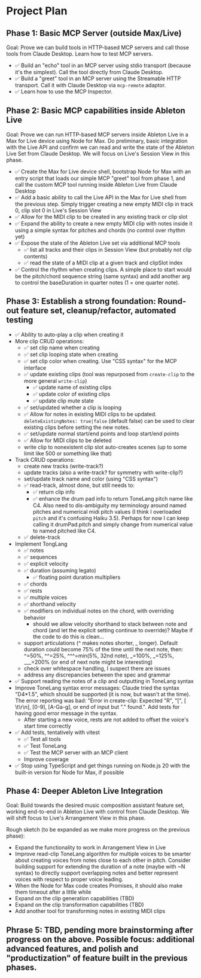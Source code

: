 # Project Plan

## Phase 1: Basic MCP Server (outside Max/Live)

Goal: Prove we can build tools in HTTP-based MCP servers and call those tools from Claude Desktop. Learn how to test MCP
servers.

- ✅ Build an "echo" tool in an MCP server using stdio transport (because it's the simplest). Call the tool directly
  from Claude Desktop.
- ✅ Build a "greet" tool in an MCP server using the Streamable HTTP transport. Call it with Claude Desktop via
  `mcp-remote` adaptor.
- ✅ Learn how to use the MCP Inspector.

## Phase 2: Basic MCP capabilities inside Ableton Live

Goal: Prove we can run HTTP-based MCP servers inside Ableton Live in a Max for Live device using Node for Max. Do
preliminary, basic integration with the Live API and confirm we can read and write the state of the Ableton Live Set
from Claude Desktop. We will focus on Live's Session View in this phase.

- ✅ Create the Max for Live device shell, bootstrap Node for Max with an entry script that loads our simple MCP "greet"
  tool from phase 1, and call the custom MCP tool running inside Ableton Live from Claude Desktop
- ✅ Add a basic ability to call the Live API in the Max for Live shell from the previous step. Simply trigger creating
  a new empty MIDI clip in track 0, clip slot 0 in Live's Session View
- ✅ Allow for the MIDI clip to be created in any existing track or clip slot
- ✅ Expand the ability to create a new empty MIDI clip with notes inside it using a simple syntax for pitches and
  chords (no control over rhythm yet)
- ✅ Expose the state of the Ableton Live set via additional MCP tools
  - ✅ list all tracks and their clips in Session View (but probably not clip contents)
  - ✅ read the state of a MIDI clip at a given track and clipSlot index
- ✅ Control the rhythm when creating clips. A simple place to start would be the pitch/chord sequence string (same
  syntax) and add another arg to control the baseDuration in quarter notes (1 = one quarter note).

## Phase 3: Establish a strong foundation: Round-out feature set, cleanup/refactor, automated testing

- ✅ Ability to auto-play a clip when creating it
- More clip CRUD operations:
  - ✅ set clip name when creating
  - ✅ set clip looping state when creating
  - ✅ set clip color when creating. Use "CSS syntax" for the MCP interface
  - ✅ update existing clips (tool was repurposed from `create-clip` to the more general `write-clip`)
    - ✅ update name of existing clips
    - ✅ update color of existing clips
    - ✅ update clip mute state
  - ✅ set/updated whether a clip is looping
  - ✅ Allow for notes in existing MIDI clips to be updated. `deleteExistingNotes: true|false` (default false) can be
    used to clear existing clips before setting the new notes.
  - ✅ set/update normal start/end points and loop start/end points
  - ✅ Allow for MIDI clips to be deleted
  - write clip to nonexistent clip slot auto-creates scenes (up to some limit like 500 or something like that)
- Track CRUD operations:
  - create new tracks (write-track?)
  - update tracks (also a write-track? for symmetry with write-clip?)
  - set/update track name and color (using "CSS syntax")
  - ✅ read-track, almost done, but still needs to:
    - ✅ return clip info
    - ✅ enhance the drum pad info to return ToneLang pitch name like C4. Also need to dis-ambiguity my terminology
      around named pitches and numerical midi pitch values (I think I overloaded `pitch` and it's confusing Haiku 3.5).
      Perhaps for now I can keep calling it drumPad.pitch and simply change from numerical value to named pitched like
      C4.
  - ✅ delete-track
- Implement TongLang
  - ✅ notes
  - ✅ sequences
  - ✅ explicit velocity
  - ✅ duration (assuming legato)
    - ✅ floating point duration multipliers
  - ✅ chords
  - ✅ rests
  - ✅ multiple voices
  - ✅ shorthand velocity
  - ✅ modifiers on individual notes on the chord, with overriding behavior
    - should we allow velocity shorthand to stack between note and chord (and let the explicit setting continue to
      override)? Maybe if the code to do this is clean...
  - support articulations (^ makes notes shorter, \_ longer). Default duration could become 75% of the time until the
    next note, then: ^=50%, ^^=25%, ^^^=min(5%, 32nd note), _=100%, _=125%, \_\_\_=200% (or end of next note might be
    interesting)
  - check over whitespace handling, I suspect there are issues
  - address any discrepancies between the spec and grammar
- ✅ Support reading the notes of a clip and outputting in ToneLang syntax
- Improve ToneLang syntax error messages: Claude tried the syntax "D4\*1.5", which should be supported (it is now, but
  wasn't at the time). The error reporting was bad: "Error in create-clip: Expected "R", "[", [ \t\r\n], [0-9],
  [A-Ga-g], or end of input but "." found.". Add tests for having good error message in the syntax.
  - After starting a new voice, rests are not added to offset the voice's start time correctly
- ✅ Add tests, tentatively with vitest
  - ✅ Test all tools
  - ✅ Test ToneLang
  - ✅ Test the MCP server with an MCP client
  - Improve coverage
- ✅ Stop using TypeScript and get things running on Node.js 20 with the built-in version for Node for Max, if possible

## Phase 4: Deeper Ableton Live Integration

Goal: Build towards the desired music composition assistant feature set, working end-to-end in Ableton Live with control
from Claude Desktop. We will shift focus to Live's Arrangement View in this phase.

Rough sketch (to be expanded as we make more progress on the previous phase):

- Expand the functionality to work in Arrangement View in Live
- Improve read-clip ToneLang algorithm for multiple voices to be smarter about creating voices from notes close to each
  other in pitch. Consider building support for extending the duration of a note (maybe with ~N syntax) to directly
  support overlapping notes and better represent voices with respect to proper voice leading.
- When the Node for Max code creates Promises, it should also make them timeout after a little while
- Expand on the clip generation capabilities (TBD)
- Expand on the clip transformation capabilities (TBD)
- Add another tool for transforming notes in existing MIDI clips

## Phrase 5: TBD, pending more brainstorming after progress on the above. Possible focus: additional advanced features, and polish and "productization" of feature built in the previous phases.
